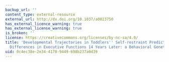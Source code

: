 ```yaml
---
backup_url: ''
content_type: external-resource
external_url: http://dx.doi.org/10.1037/a0023750
has_external_licence_warning: true
has_external_license_warning: true
is_broken: ''
license: https://creativecommons.org/licenses/by-nc-sa/4.0/
title: 'Developmental Trajectories in Toddlers'' Self-restraint Predict Individual
  Differences in Executive Functions 14 Years Later: a Behavioral Genetic Analysis'
uid: 0c4ec38e-2e34-4178-9449-698b237a0d39
---
```

